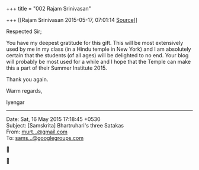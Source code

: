 +++
title = "002 Rajam Srinivasan"

+++
[[Rajam Srinivasan	2015-05-17, 07:01:14 [Source](https://groups.google.com/g/samskrita/c/aCyS8kbs7KE)]]



Respected Sir;

  

You have my deepest gratitude for this gift. This will be most extensively used by me in my class (in a Hindu temple in New York) and I am absolutely certain that the students (of all ages) will be delighted to no end. Your blog will probably be most used for a while and I hope that the Temple can make this a part of their Summer Institute 2015.

  

Thank you again.

  

Warm regards,

  

Iyengar  
  

------------------------------------------------------------------------

Date: Sat, 16 May 2015 17:18:45 +0530  
Subject: \[Samskrita\] Bhartruhari's three Satakas  
From: [murt...@gmail.com]()  
To: [sams...@googlegroups.com]()





